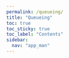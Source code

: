 ```yaml
---
permalink: /queueing/
title: "Queueing"
toc: true
toc_sticky: true
toc_label: "Contents"
sidebar:
  nav: "app_man"
---
```

